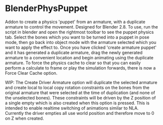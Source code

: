 # BlenderPhysPuppet
Addon to create a physics 'puppet' from an armature, with a duplicate armature to control the movement. Designed for Blender 2.8.
To use, run the script in blender and open the rightmost toolbar to see the puppet physics tab. Select the bones which you want to be turned into a puppet in pose mode, then go back into object mode with the armature selected which you want to apply the effect to. Once you have clicked 'create armature puppet' and it has generated a duplicate armature, drag the newly generated armature to a convenient location and begin animating using the duplicate armature. 
To force the physics cache to clear so that you can easily perform a calculate to frame or play the simulation forwards, there is now a Force Clear Cache option.

WIP: The Create Driver Armature option will duplicate the selected armature and create local to local copy rotation constraints on the bones from the original armature that were selected at the time of duplication (and none of the unselected bones). These constraints will be driven by the Z position of a single empty which is also created when this option is pressed. This is intended to enable realtime switching of animations similar to NLA. Currently the driver empties all use world position and therefore move to 0 on Z when created.

